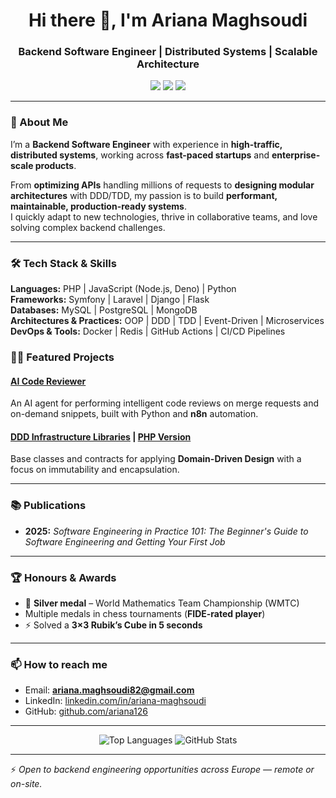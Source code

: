 <h1 align="center">Hi there 👋, I'm Ariana Maghsoudi</h1>
<h3 align="center">Backend Software Engineer | Distributed Systems | Scalable Architecture</h3>

<p align="center">
  <a href="mailto:ariana.maghsoudi82@gmail.com"><img src="https://img.shields.io/badge/Email-ariana.maghsoudi82%40gmail.com-red?style=flat-square" /></a>
  <a href="https://www.linkedin.com/in/ariana-maghsoudi/"><img src="https://img.shields.io/badge/LinkedIn-ariana--maghsoudi-blue?style=flat-square&logo=linkedin" /></a>
  <a href="https://github.com/ariana126"><img src="https://img.shields.io/badge/GitHub-ariana126-black?style=flat-square&logo=github" /></a>
</p>

---

### 🚀 About Me
I’m a **Backend Software Engineer** with experience in **high-traffic, distributed systems**, working across **fast-paced startups** and **enterprise-scale products**.

From **optimizing APIs** handling millions of requests to **designing modular architectures** with DDD/TDD, my passion is to build **performant, maintainable, production-ready systems**.  
I quickly adapt to new technologies, thrive in collaborative teams, and love solving complex backend challenges.

---

### 🛠 Tech Stack & Skills
**Languages:** PHP | JavaScript (Node.js, Deno) | Python  
**Frameworks:** Symfony | Laravel | Django | Flask  
**Databases:** MySQL | PostgreSQL | MongoDB  
**Architectures & Practices:** OOP | DDD | TDD | Event-Driven | Microservices  
**DevOps & Tools:** Docker | Redis | GitHub Actions | CI/CD Pipelines

### 🧑‍💻 Featured Projects
#### [AI Code Reviewer](https://github.com/ariana126/AI-Code-Reviewer)
An AI agent for performing intelligent code reviews on merge requests and on-demand snippets, built with Python and **n8n** automation.

#### [DDD Infrastructure Libraries](https://github.com/ariana126/Python-DDD-Infrastructure) | [PHP Version](https://github.com/ariana126/PHP-DDD-Infrastructure)
Base classes and contracts for applying **Domain-Driven Design** with a focus on immutability and encapsulation.

---

### 📚 Publications
- **2025:** *Software Engineering in Practice 101: The Beginner's Guide to Software Engineering and Getting Your First Job*

---

### 🏆 Honours & Awards
- 🥈 **Silver medal** – World Mathematics Team Championship (WMTC)  
- Multiple medals in chess tournaments (**FIDE-rated player**)  
- ⚡ Solved a **3×3 Rubik’s Cube in 5 seconds**

---

### 📫 How to reach me
- Email: **ariana.maghsoudi82@gmail.com**  
- LinkedIn: [linkedin.com/in/ariana-maghsoudi](https://www.linkedin.com/in/ariana-maghsoudi/)  
- GitHub: [github.com/ariana126](https://github.com/ariana126)

---

<p align="center">
  <img src="https://github-readme-stats.vercel.app/api/top-langs?username=ariana126&show_icons=true&locale=en&layout=compact&theme=transparent" alt="Top Languages" />
  <img src="https://github-readme-stats.vercel.app/api?username=ariana126&show_icons=true&locale=en&theme=transparent" alt="GitHub Stats" />
</p>

---
⚡ *Open to backend engineering opportunities across Europe — remote or on-site.*
